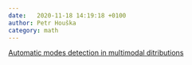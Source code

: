 ```yaml
---
date:   2020-11-18 14:19:18 +0100
author: Petr Houška
category: math
---	
```

[Automatic modes detection in multimodal ditributions](https://aakinshin.net/posts/lowland-multimodality-detection/)
